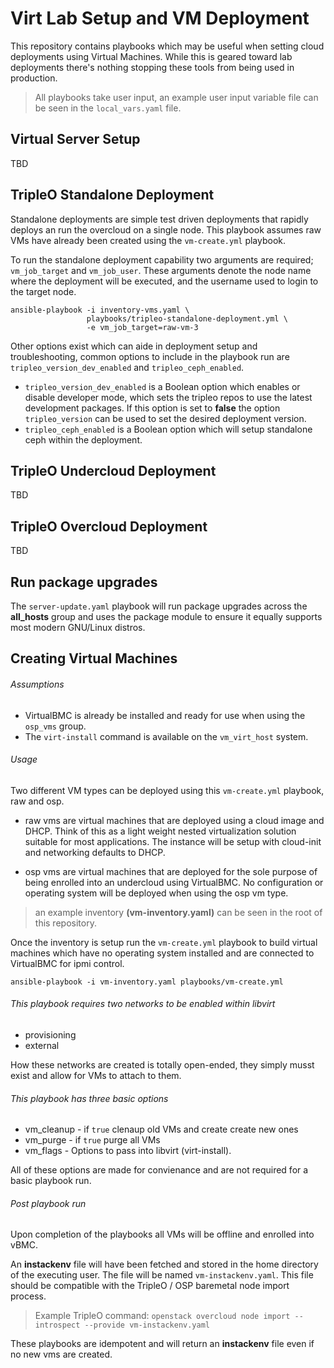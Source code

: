 # Virt Lab Setup and VM Deployment

This repository contains playbooks which may be useful when setting cloud
deployments using Virtual Machines. While this is geared toward lab
deployments there's nothing stopping these tools from being used in
production.

> All playbooks take user input, an example user input variable file can
  be seen in the `local_vars.yaml` file.

## Virtual Server Setup

TBD

## TripleO Standalone Deployment

Standalone deployments are simple test driven deployments that rapidly
deploys an run the overcloud on a single node. This playbook assumes
raw VMs have already been created using the `vm-create.yml` playbook.

To run the standalone deployment capability two arguments are required;
`vm_job_target` and `vm_job_user`. These arguments denote the node
name where the deployment will be executed, and the username used to
login to the target node.

``` shell
ansible-playbook -i inventory-vms.yaml \
                 playbooks/tripleo-standalone-deployment.yml \
                 -e vm_job_target=raw-vm-3
```

Other options exist which can aide in deployment setup and
troubleshooting, common options to include in the playbook run are
`tripleo_version_dev_enabled` and `tripleo_ceph_enabled`.

* `tripleo_version_dev_enabled` is a Boolean option which enables or disable
  developer mode, which sets the tripleo repos to use the latest development
  packages. If this option is set to **false** the option `tripleo_version`
  can be used to set the desired deployment version.
* `tripleo_ceph_enabled` is a Boolean option which will setup standalone
  ceph within the deployment.

## TripleO Undercloud Deployment

TBD

## TripleO Overcloud Deployment

TBD

## Run package upgrades

The `server-update.yaml` playbook will run package upgrades across the
**all_hosts** group and uses the package module to ensure it equally
supports most modern GNU/Linux distros.

## Creating Virtual Machines

###### Assumptions

* VirtualBMC is already be installed and ready for use when using the
  `osp_vms` group.
* The `virt-install` command is available on the `vm_virt_host` system.

###### Usage

Two different VM types can be deployed using this `vm-create.yml` playbook,
raw and osp.

* raw vms are virtual machines that are deployed using a cloud image and
  DHCP. Think of this as a light weight nested virtualization solution
  suitable for most applications. The instance will be setup with cloud-init
  and networking defaults to DHCP.

* osp vms are virtual machines that are deployed for the sole purpose of
  being enrolled into an undercloud using VirtualBMC. No configuration or
  operating system will be deployed when using the osp vm type.

> an example inventory **(vm-inventory.yaml)** can be seen in the root of this
repository.

Once the inventory is setup run the `vm-create.yml` playbook to build virtual
machines which have no operating system installed and are connected to
VirtualBMC for ipmi control.

``` shell
ansible-playbook -i vm-inventory.yaml playbooks/vm-create.yml
```

###### This playbook requires two networks to be enabled within libvirt

* provisioning
* external

How these networks are created is totally open-ended, they simply musst exist
and allow for VMs to attach to them.

###### This playbook has three basic options

* vm_cleanup - if `true` clenaup old VMs and create create new ones
* vm_purge - if `true` purge all VMs
* vm_flags - Options to pass into libvirt (virt-install).

All of these options are made for convienance and are not required for a basic
playbook run.

###### Post playbook run

Upon completion of the playbooks all VMs will be offline and enrolled into
vBMC.

An **instackenv** file will have been fetched and stored in the home directory
of the executing user. The file will be named `vm-instackenv.yaml`. This file
should be compatible with the TripleO / OSP baremetal node import
process.

> Example TripleO command: `openstack overcloud node import --introspect --provide vm-instackenv.yaml`

These playbooks are idempotent and will return an **instackenv** file even if
no new vms are created.
